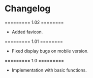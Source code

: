 # Changelog

========= 1.02 ========
- Added favicon.

========= 1.01 ========
- Fixed display bugs on mobile version.

========= 1.0 =========
- Implementation with basic functions.
